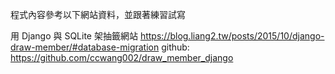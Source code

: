 程式內容參考以下網站資料，並跟著練習試寫

用 Django 與 SQLite 架抽籤網站
https://blog.liang2.tw/posts/2015/10/django-draw-member/#database-migration
github: https://github.com/ccwang002/draw_member_django
